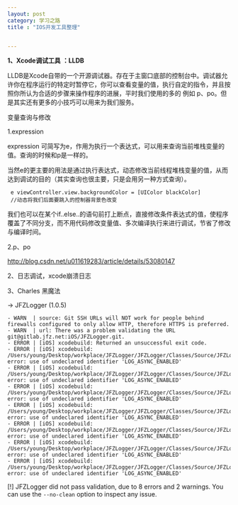 ```yaml
---
layout: post
category: 学习之路
title : "IOS开发工具整理"


---
```


**1、Xcode调试工具** **：LLDB**

 LLDB是Xcode自带的一个开源调试器。存在于主窗口底部的控制台中。调试器允许你在程序运行的特定时暂停它，你可以查看变量的值，执行自定的指令，并且按照你所认为合适的步骤来操作程序的进展，平时我们使用的多的 例如 p、po。但是其实还有更多的小技巧可以用来为我们服务。

变量查询与修改

1.expression 

expression 可简写为e，作用为执行一个表达式，可以用来查询当前堆栈变量的值。查询的时候和p是一样的。

当然e的更主要的用法是通过执行表达式，动态修改当前线程堆栈变量的值，从而达到调试的目的（其实查询也很主要，只是会用另一种方式查询）。

```
 e viewController.view.backgroundColor = [UIColor blackColor] 
 //动态将我们后面要跳入的控制器背景色改变
```

我们也可以在某个if..else..的语句前打上断点，直接修改条件表达式的值，使程序覆盖了不同分支，而不用代码修改变量值、多次编译执行来进行调试，节省了修改与编译时间。

2.p、po

http://blog.csdn.net/u011619283/article/details/53080147

2、日志调试，xcode崩溃日志

3、Charles 黑魔法







 -> JFZLogger (1.0.5)

    - WARN  | source: Git SSH URLs will NOT work for people behind firewalls configured to only allow HTTP, therefore HTTPS is preferred.
    - WARN  | url: There was a problem validating the URL git@gitlab.jfz.net:iOS/JFZLogger.git.
    - ERROR | [iOS] xcodebuild: Returned an unsuccessful exit code.
    - ERROR | [iOS] xcodebuild:  /Users/young/Desktop/workplace/JFZLogger/JFZLogger/Classes/Source/JFZLogger.m:57:9: error: use of undeclared identifier 'LOG_ASYNC_ENABLED'
    - ERROR | [iOS] xcodebuild:  /Users/young/Desktop/workplace/JFZLogger/JFZLogger/Classes/Source/JFZLogger.m:102:13: error: use of undeclared identifier 'LOG_ASYNC_ENABLED'
    - ERROR | [iOS] xcodebuild:  /Users/young/Desktop/workplace/JFZLogger/JFZLogger/Classes/Source/JFZLogger.m:105:13: error: use of undeclared identifier 'LOG_ASYNC_ENABLED'
    - ERROR | [iOS] xcodebuild:  /Users/young/Desktop/workplace/JFZLogger/JFZLogger/Classes/Source/JFZLogger.m:170:9: error: use of undeclared identifier 'LOG_ASYNC_ENABLED'
    - ERROR | [iOS] xcodebuild:  /Users/young/Desktop/workplace/JFZLogger/JFZLogger/Classes/Source/JFZLogger.m:173:9: error: use of undeclared identifier 'LOG_ASYNC_ENABLED'
    - ERROR | [iOS] xcodebuild:  /Users/young/Desktop/workplace/JFZLogger/JFZLogger/Classes/Source/JFZLogger.m:188:13: error: use of undeclared identifier 'LOG_ASYNC_ENABLED'
    - ERROR | [iOS] xcodebuild:  /Users/young/Desktop/workplace/JFZLogger/JFZLogger/Classes/Source/JFZLogger.m:191:13: error: use of undeclared identifier 'LOG_ASYNC_ENABLED'

[!] JFZLogger did not pass validation, due to 8 errors and 2 warnings.
You can use the `--no-clean` option to inspect any issue.

